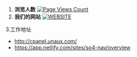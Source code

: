 1. **浏览人数**
[![Page Views Count](https://badges.toozhao.com/badges/01GS1M1RS4HVP12GDR1JD6YJDQ/green.svg)](https://badges.toozhao.com/stats/01GS1M1RS4HVP12GDR1JD6YJDQ "Get your own page views count badge on badges.toozhao.com")
2. **我们的网站**
[![WEBSITE](https://camo.githubusercontent.com/5a9a167fb249bae49c2c31e7368d8b70db7f109613e33ec22b47f3728b0140c4/68747470733a2f2f696d672e736869656c64732e696f2f62616467652f576562736974652d3744393239453f7374796c653d666f722d7468652d6261646765266c6f676f436f6c6f723d7768697465266c6f676f3d417061636865436f7563684442)](https://so4-nav.netlify.app/)

3.工作地址

+ <http://cpanel.unaux.com/>
+ <https://app.netlify.com/sites/so4-nav/overview>
